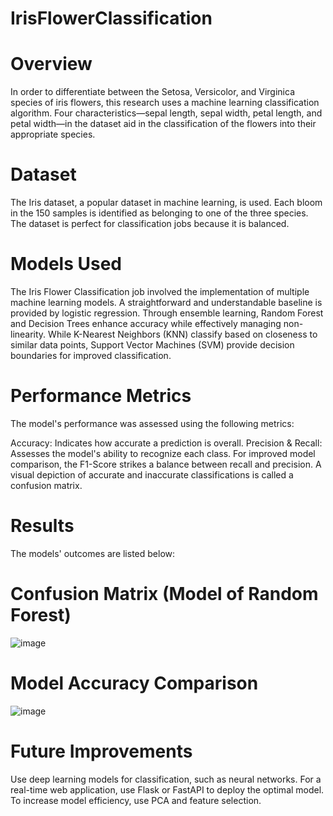 # IrisFlowerClassification
# Overview
 In order to differentiate between the Setosa, Versicolor, and Virginica species of iris flowers, this research uses a machine learning classification algorithm.  Four characteristics—sepal length, sepal width, petal length, and petal width—in the dataset aid in the classification of the flowers into their appropriate species.

# Dataset
 The Iris dataset, a popular dataset in machine learning, is used.  Each bloom in the 150 samples is identified as belonging to one of the three species.  The dataset is perfect for classification jobs because it is balanced.
 
# Models Used
 The Iris Flower Classification job involved the implementation of multiple machine learning models.  A straightforward and understandable baseline is provided by logistic regression.  Through ensemble learning, Random Forest and Decision Trees enhance accuracy while effectively managing non-linearity.  While K-Nearest Neighbors (KNN) classify based on closeness to similar data points, Support Vector Machines (SVM) provide decision boundaries for improved classification.

# Performance Metrics
 The model's performance was assessed using the following metrics:

 Accuracy: Indicates how accurate a prediction is overall.
 Precision & Recall: Assesses the model's ability to recognize each class.
 For improved model comparison, the F1-Score strikes a balance between recall and precision.
 A visual depiction of accurate and inaccurate classifications is called a confusion matrix.

# Results
 The models' outcomes are listed below:
# Confusion Matrix (Model of Random Forest)
 ![image](https://github.com/user-attachments/assets/ed140491-a4b7-454d-94a1-fb79904cf725)

# Model Accuracy Comparison
 ![image](https://github.com/user-attachments/assets/768e206b-c6ad-401a-9c8b-705f8bc6c91b)

# Future Improvements
 Use deep learning models for classification, such as neural networks.
 For a real-time web application, use Flask or FastAPI to deploy the optimal model.
 To increase model efficiency, use PCA and feature selection.


